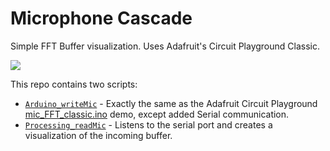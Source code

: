 # Microphone Cascade
Simple FFT Buffer visualization. Uses Adafruit's Circuit Playground Classic.

![](micCascade.gif)

This repo contains two scripts: 
- [`Arduino_writeMic`](Arduino_writeMic) - Exactly the same as the Adafruit Circuit Playground [mic_FFT_classic.ino](https://github.com/adafruit/Adafruit_CircuitPlayground/blob/master/examples/Microphone_Demos/mic_FFT_classic/mic_FFT_classic.ino) demo, except added Serial communication.
- [`Processing_readMic`](Processing_readMic) - Listens to the serial port and creates a visualization of the incoming buffer.